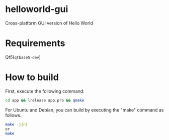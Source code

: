 # helloworld-gui
Cross-platform GUI version of Hello World 
# Requirements
Qt5(`qtbase5-dev`)
# How to build
First, execute the following command:
```bash
cd app && lrelease app.pro && qmake
```
For Ubuntu and Debian, you can build by executing the "make" command as follows.
```bash
make -j{n}
or
make
```
